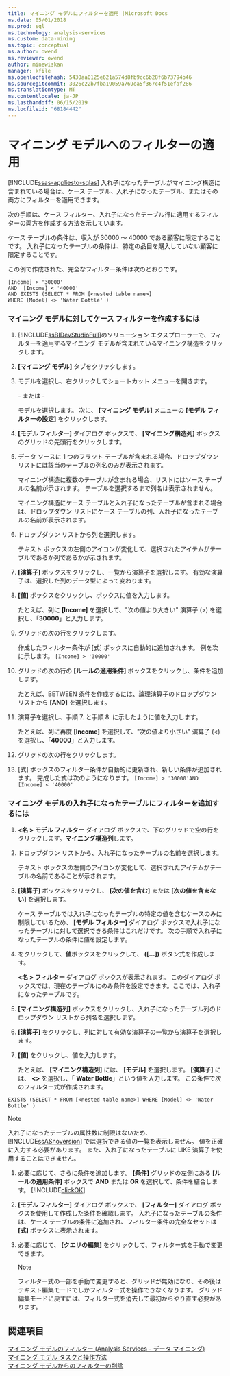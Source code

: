 ```yaml
---
title: マイニング モデルにフィルターを適用 |Microsoft Docs
ms.date: 05/01/2018
ms.prod: sql
ms.technology: analysis-services
ms.custom: data-mining
ms.topic: conceptual
ms.author: owend
ms.reviewer: owend
author: minewiskan
manager: kfile
ms.openlocfilehash: 5430aa0125e621a574d8fb9cc6b28f6b73794b46
ms.sourcegitcommit: 3026c22b7fba19059a769ea5f367c4f51efaf286
ms.translationtype: MT
ms.contentlocale: ja-JP
ms.lasthandoff: 06/15/2019
ms.locfileid: "68184442"
---
```

# <a name="apply-a-filter-to-a-mining-model"></a>マイニング モデルへのフィルターの適用
[!INCLUDE[ssas-appliesto-sqlas](../../includes/ssas-appliesto-sqlas.md)]
  入れ子になったテーブルがマイニング構造に含まれている場合は、ケース テーブル、入れ子になったテーブル、またはその両方にフィルターを適用できます。  
  
 次の手順は、ケース フィルター、入れ子になったテーブル行に適用するフィルターの両方を作成する方法を示しています。  
  
 ケース テーブルの条件は、収入が 30000 ～ 40000 である顧客に限定することです。 入れ子になったテーブルの条件は、特定の品目を購入していない顧客に限定することです。  
  
 この例で作成された、完全なフィルター条件は次のとおりです。  
  
```  
[Income] > '30000'   
AND  [Income] < '40000'   
AND EXISTS (SELECT * FROM [<nested table name>]   
WHERE [Model] <> 'Water Bottle' )   
```  
  
### <a name="to-create-a-case-filter-on-a-mining-model"></a>マイニング モデルに対してケース フィルターを作成するには  
  
1.  [!INCLUDE[ssBIDevStudioFull](../../includes/ssbidevstudiofull-md.md)]のソリューション エクスプローラーで、フィルターを適用するマイニング モデルが含まれているマイニング構造をクリックします。  
  
2.  **[マイニング モデル]** タブをクリックします。  
  
3.  モデルを選択し、右クリックしてショートカット メニューを開きます。  
  
     \- または -  
  
     モデルを選択します。 次に、 **[マイニング モデル]** メニューの **[モデル フィルターの設定]** をクリックします。  
  
4.  **[モデル フィルター]** ダイアログ ボックスで、 **[マイニング構造列]** ボックスのグリッドの先頭行をクリックします。  
  
5.  データ ソースに 1 つのフラット テーブルが含まれる場合、ドロップダウン リストには該当のテーブルの列名のみが表示されます。  
  
     マイニング構造に複数のテーブルが含まれる場合、リストにはソース テーブルの名前が示されます。 テーブルを選択するまで列名は表示されません。  
  
     マイニング構造にケース テーブルと入れ子になったテーブルが含まれる場合は、ドロップダウン リストにケース テーブルの列、入れ子になったテーブルの名前が表示されます。  
  
6.  ドロップダウン リストから列を選択します。  
  
     テキスト ボックスの左側のアイコンが変化して、選択されたアイテムがテーブルであるか列であるかが示されます。  
  
7.  **[演算子]** ボックスをクリックし、一覧から演算子を選択します。 有効な演算子は、選択した列のデータ型によって変わります。  
  
8.  **[値]** ボックスをクリックし、ボックスに値を入力します。  
  
     たとえば、列に **[Income]** を選択して、"次の値より大きい" 演算子 (>) を選択し、「**30000**」と入力します。  
  
9. グリッドの次の行をクリックします。  
  
     作成したフィルター条件が [式] ボックスに自動的に追加されます。 例を次に示します。 `[Income] > '30000'`  
  
10. グリッドの次の行の **[ルールの適用条件]** ボックスをクリックし、条件を追加します。  
  
     たとえば、BETWEEN 条件を作成するには、論理演算子のドロップダウン リストから **[AND]** を選択します。  
  
11. 演算子を選択し、手順 7. と手順 8. に示したように値を入力します。  
  
     たとえば、列に再度 **[Income]** を選択して、"次の値より小さい" 演算子 (<) を選択し、「**40000**」と入力します。  
  
12. グリッドの次の行をクリックします。  
  
13. [式] ボックスのフィルター条件が自動的に更新され、新しい条件が追加されます。 完成した式は次のようになります。 `[Income] > '30000'AND [Income] < '40000'`  
  
### <a name="to-add-a-filter-on-the-nested-table-in-a-mining-model"></a>マイニング モデルの入れ子になったテーブルにフィルターを追加するには  
  
1.  **\<名 > モデル フィルター**  ダイアログ ボックスで、下のグリッドで空の行をクリックします。**マイニング構造列**します。  
  
2.  ドロップダウン リストから、入れ子になったテーブルの名前を選択します。  
  
     テキスト ボックスの左側のアイコンが変化して、選択されたアイテムがテーブルの名前であることが示されます。  
  
3.  **[演算子]** ボックスをクリックし、 **[次の値を含む]** または **[次の値を含まない]** を選択します。  
  
     ケース テーブルでは入れ子になったテーブルの特定の値を含むケースのみに制限しているため、 **[モデル フィルター]** ダイアログ ボックスで入れ子になったテーブルに対して選択できる条件はこれだけです。 次の手順で入れ子になったテーブルの条件に値を設定します。  
  
4.  をクリックして、**値**ボックスをクリックして、 **([...])** ボタン式を作成します。  
  
     **\<名 > フィルター**  ダイアログ ボックスが表示されます。 このダイアログ ボックスでは、現在のテーブルにのみ条件を設定できます。ここでは、入れ子になったテーブルです。  
  
5.  **[マイニング構造列]** ボックスをクリックし、入れ子になったテーブル列のドロップダウン リストから列名を選択します。  
  
6.  **[演算子]** をクリックし、列に対して有効な演算子の一覧から演算子を選択します。  
  
7.  **[値]** をクリックし、値を入力します。  
  
     たとえば、 **[マイニング構造列]** には、 **[モデル]** を選択します。 **[演算子]** には、 **<>** を選択し、「 **Water Bottle**」という値を入力します。 この条件で次のフィルター式が作成されます。  
  
```  
EXISTS (SELECT * FROM [<nested table name>] WHERE [Model] <> 'Water Bottle' )   
```  
  
> [!NOTE]  
>  入れ子になったテーブルの属性数に制限はないため、 [!INCLUDE[ssASnoversion](../../includes/ssasnoversion-md.md)] では選択できる値の一覧を表示しません。 値を正確に入力する必要があります。 また、入れ子になったテーブルに LIKE 演算子を使用することはできません。  
  
1.  必要に応じて、さらに条件を追加します。 **[条件]** グリッドの左側にある **[ルールの適用条件]** ボックスで **AND** または **OR** を選択して、条件を結合します。 [!INCLUDE[clickOK](../../includes/clickok-md.md)]  
  
2.  **[モデル フィルター]** ダイアログ ボックスで、 **[フィルター]** ダイアログ ボックスを使用して作成した条件を確認します。 入れ子になったテーブルの条件は、ケース テーブルの条件に追加され、フィルター条件の完全なセットは **[式]** ボックスに表示されます。  
  
3.  必要に応じて、 **[クエリの編集]** をクリックして、フィルター式を手動で変更できます。  
  
    > [!NOTE]  
    >  フィルター式の一部を手動で変更すると、グリッドが無効になり、その後はテキスト編集モードでしかフィルター式を操作できなくなります。 グリッド編集モードに戻すには、フィルター式を消去して最初からやり直す必要があります。  
  
## <a name="see-also"></a>関連項目  
 [マイニング モデルのフィルター (Analysis Services - データ マイニング)](../../analysis-services/data-mining/filters-for-mining-models-analysis-services-data-mining.md)   
 [マイニング モデル タスクと操作方法](../../analysis-services/data-mining/mining-model-tasks-and-how-tos.md)   
 [マイニング モデルからのフィルターの削除](../../analysis-services/data-mining/delete-a-filter-from-a-mining-model.md)  
  
  
